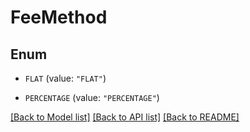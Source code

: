 # FeeMethod

## Enum


* `FLAT` (value: `"FLAT"`)

* `PERCENTAGE` (value: `"PERCENTAGE"`)


[[Back to Model list]](../README.md#documentation-for-models) [[Back to API list]](../README.md#documentation-for-api-endpoints) [[Back to README]](../README.md)


